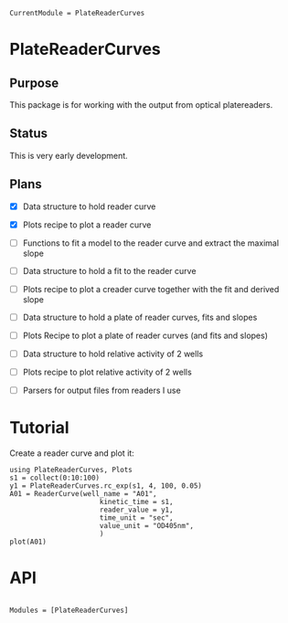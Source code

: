```@meta
CurrentModule = PlateReaderCurves
```

# PlateReaderCurves

## Purpose

This package is for working with the output from optical platereaders.

## Status

This is very early development.

## Plans

* [X] Data structure to hold reader curve
* [X] Plots recipe to plot a reader curve
* [ ] Functions to fit a model to the reader curve and extract the maximal slope
* [ ] Data structure to hold a fit to the reader curve
* [ ] Plots recipe to plot a creader curve together with the fit and derived slope
* [ ] Data structure to hold a plate of reader curves, fits and slopes
* [ ] Plots Recipe to plot a plate of reader curves (and fits and slopes)
* [ ] Data structure to hold relative activity of 2 wells
* [ ] Plots recipe to plot relative activity of 2 wells
* [ ] Parsers for output files from readers I use


# Tutorial

Create a reader curve and plot it:

```@example
using PlateReaderCurves, Plots
s1 = collect(0:10:100)
y1 = PlateReaderCurves.rc_exp(s1, 4, 100, 0.05)
A01 = ReaderCurve(well_name = "A01",
                      kinetic_time = s1,
                      reader_value = y1,
                      time_unit = "sec",
                      value_unit = "OD405nm",
                      )
plot(A01)
```

# API

```@index
```

```@autodocs
Modules = [PlateReaderCurves]
```


